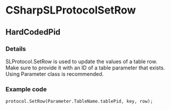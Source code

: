 ﻿---  
uid: Validator_3_8_2  
---

# CSharpSLProtocolSetRow

## HardCodedPid

### Details

SLProtocol.SetRow is used to update the values of a table row.  
Make sure to provide it with an ID of a table parameter that exists.  
Using Parameter class is recommended.

### Example code

```xml
protocol.SetRow(Parameter.TableName.tablePid, key, row);
```
